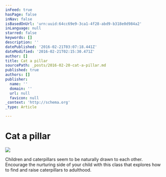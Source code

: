 ```yaml
---
inFeed: true
hasPage: false
inNav: false
isBasedOnUrl: 'urn:uuid:64cc69e9-3ca1-4f28-abd9-b318e0d984a2'
inLanguage: null
starred: false
keywords: []
description: ''
datePublished: '2016-02-21T03:07:18.441Z'
dateModified: '2016-02-21T02:15:30.471Z'
author: []
title: Cat a pillar
sourcePath: _posts/2016-02-20-cat-a-pillar.md
published: true
authors: []
publisher:
  name: ''
  domain: ''
  url: null
  favicon: null
_context: 'http://schema.org'
_type: Article

---
```

# Cat a pillar
![](https://the-grid-user-content.s3-us-west-2.amazonaws.com/c03b21b9-ec8e-464e-9b34-a0fbf119d7fb.png)

Children and caterpillars seem to be naturally drawn to each other. 
Encourage the nurturing side of your child with this class that explores
how to find and raise caterpillars to adulthood.